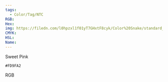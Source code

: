 ```yaml
---
tags:
  - Color/Tag/NTC
RGB:
Hex:
img: https://filedn.com/l0hpzxl1f01yT7GHxtF8cyk/Color%20Snake/standard_csv_to_svg/%23/FD9FA2.svg
CMYK:
HSL:
Name:
---
```

Sweet Pink
```palette
#FD9FA2
```
RGB
